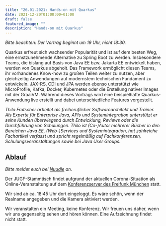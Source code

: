 ```yaml
---
title: "26.01.2021: Hands-on mit Quarkus"
date: 2021-12-20T01:00:00+01:00
draft: false
featured_image: ""
description: "Hands-on mit Quarkus"
---
```


*Bitte beachten: Der Vortrag beginnt um 19 Uhr, nicht 18:30.*

Quarkus erfreut sich wachsender Popularität und ist auf dem besten Weg, eine ernstzunehmende Alternative zu Spring Boot zu werden. Insbesondere Teams, die bislang auf Basis von Java EE bzw. Jakarta EE entwickelt haben, werden von Quarkus abgeholt. Das Framework ermöglicht diesen Teams, ihr vorhandenes Know-how zu großen Teilen weiter zu nutzen, aber gleichzeitig Anwendungen auf modernstem technischen Fundament zu entwickeln. JAX-RS, CDI und JPA werden ebenso unterstützt wie MicroProfile, Kafka, Docker, Kubernetes oder die Erstellung nativer Images mit der GraalVM. Während dieses Vortrags wird eine beispielhafte Quarkus-Anwendung live erstellt und dabei unterschiedliche Features vorgestellt.

_Thilo Frotscher arbeitet als freiberuflicher Softwarearchitekt und Trainer. Als Experte für Enterprise Java, APIs und Systemintegration unterstützt er seine Kunden überwiegend durch Entwicklung, Reviews oder die Durchführung von Schulungen. Thilo ist (Co-)Autor mehrerer Bücher in den Bereichen Java EE, (Web-)Services und Systemintegration, hat zahlreiche Fachartikel verfasst und spricht regelmäßig auf Fachkonferenzen, Schulungsveranstaltungen sowie bei Java User Groups._

## Ablauf 

_Bitte meldet euch bei [Nuudle](https://nuudel.digitalcourage.de/C6bB9ZrVeyXwLZHJ) an._

Der JUGF-Stammtisch findet aufgrund der aktuellen Corona-Situation als Online-Veranstaltung auf dem [Konferenzserver des Freifunk München](https://meet.ffmuc.net/jugfmeeting) statt.

Wir sind ab ca. 18:45 Uhr dort eingeloggt. Es wäre schön, wenn der Realname angegeben und die Kamera aktiviert werden.

Wir veranstalten ein Meeting, keine Konferenz. Wir freuen uns daher, wenn wir uns gegenseitig sehen und hören können.
Eine Aufzeichnung findet nicht statt.